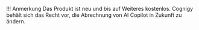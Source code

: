 !!! Anmerkung
    Das Produkt ist neu und bis auf Weiteres kostenlos. Cognigy behält sich das Recht vor, die Abrechnung von AI Copilot in Zukunft zu ändern.
